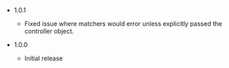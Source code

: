 - 1.0.1
  - Fixed issue where matchers would error unless explicitly passed the controller object.

- 1.0.0
  - Initial release